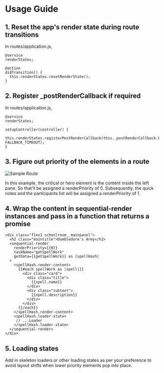 # Usage Guide

## 1. Reset the app's render state during route transitions

In routes/application.js,

```
@service
renderStates;

@action
didTransition() {
  this.renderStates.resetRenderState();
}
```

## 2. Register _postRenderCallback if required

In routes/application.js,

```
@service
renderStates;

setupController(controller) {
  this.renderStates.registerPostRenderCallback(this._postRenderCallback.bind(this), FALLBACK_TIMEOUT);
}
```

## 3. Figure out priority of the elements in a route

![Sample Route](/assets/sample_route.png) 

In this example, the critical or hero element is the content inside the left pane. So that'll be assigned a renderPriority of 0. Subsequently, the quick notes and the participants list will be assigned a renderPriority of 1.

## 4. Wrap the content in sequential-render instances and pass in a function that returns a promise

```
<div class="flex1 schoolroom__mainpanel">
  <h2 class="maintitle">Dumbledore's Army</h2>
  <sequential-render
    renderPriority={{0}}
    taskName="getSpellWork"
    getData={{getSpellWork}} as |spellHash|
  >
    <spellHash.render-content>
      {{#each spellWork as |spell|}}
        <div class="card">
          <div class="title">
            {{spell.name}}
          </div>
          <div class="subtext">
            {{spell.description}}
          </div>
        </div>
      {{/each}}
    </spellHash.render-content>
    <spellHash.loader-state>
     // ...Loader
    </spellHash.loader-state>
  </sequential-render>
</div>
```

## 5. Loading states

Add in skeleton loaders or other loading states as per your preference to avoid layout shifts when lower priority elements pop into place.

